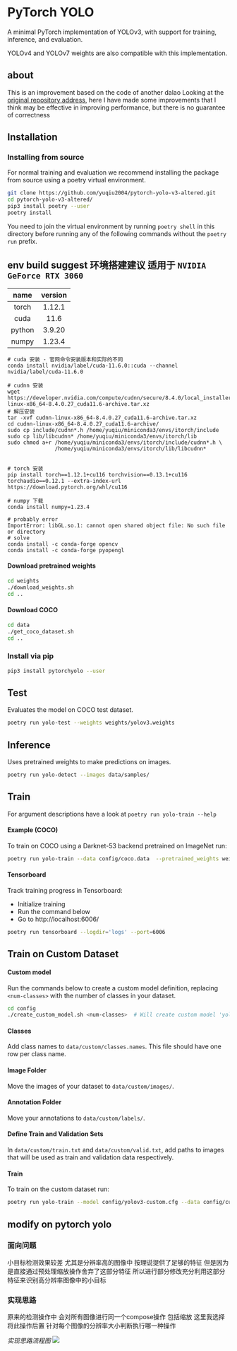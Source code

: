 # PyTorch YOLO
A minimal PyTorch implementation of YOLOv3, with support for training, inference, and evaluation.

YOLOv4 and YOLOv7 weights are also compatible with this implementation.

## about

This is an improvement based on the code of another dalao Looking at the [original repository address](https://github.com/eriklindernoren/PyTorch-YOLOv3), here I have made some improvements that I think may be effective in improving performance, but there is no guarantee of correctness

## Installation
### Installing from source

For normal training and evaluation we recommend installing the package from source using a poetry virtual environment.

```bash
git clone https://github.com/yuqiu2004/pytorch-yolo-v3-altered.git
cd pytorch-yolo-v3-altered/
pip3 install poetry --user
poetry install
```

You need to join the virtual environment by running `poetry shell` in this directory before running any of the following commands without the `poetry run` prefix.

## env build suggest 环境搭建建议 适用于 `NVIDIA GeForce RTX 3060`

|  name  | version |
| :----: | :-----: |
| torch  | 1.12.1  |
|  cuda  |  11.6   |
| python | 3.9.20  |
| numpy  | 1.23.4  |

``` shell
# cuda 安装 - 官网命令安装版本和实际的不同
conda install nvidia/label/cuda-11.6.0::cuda --channel nvidia/label/cuda-11.6.0

# cudnn 安装
wget https://developer.nvidia.com/compute/cudnn/secure/8.4.0/local_installers/11.6/cudnn-linux-x86_64-8.4.0.27_cuda11.6-archive.tar.xz
# 解压安装
tar -xvf cudnn-linux-x86_64-8.4.0.27_cuda11.6-archive.tar.xz
cd cudnn-linux-x86_64-8.4.0.27_cuda11.6-archive/
sudo cp include/cudnn*.h /home/yuqiu/miniconda3/envs/itorch/include
sudo cp lib/libcudnn* /home/yuqiu/miniconda3/envs/itorch/lib
sudo chmod a+r /home/yuqiu/miniconda3/envs/itorch/include/cudnn*.h \
               /home/yuqiu/miniconda3/envs/itorch/lib/libcudnn*


# torch 安装
pip install torch==1.12.1+cu116 torchvision==0.13.1+cu116 torchaudio==0.12.1 --extra-index-url https://download.pytorch.org/whl/cu116

# numpy 下载
conda install numpy=1.23.4

# probably error
ImportError: libGL.so.1: cannot open shared object file: No such file or directory
# solve
conda install -c conda-forge opencv
conda install -c conda-forge pyopengl

```


#### Download pretrained weights

```bash
cd weights
./download_weights.sh
cd ..
```

#### Download COCO

```bash
cd data
./get_coco_dataset.sh
cd ..
```

### Install via pip

```bash
pip3 install pytorchyolo --user
```

## Test
Evaluates the model on COCO test dataset.

```bash
poetry run yolo-test --weights weights/yolov3.weights
```

## Inference
Uses pretrained weights to make predictions on images.

```bash
poetry run yolo-detect --images data/samples/
```

## Train
For argument descriptions have a look at `poetry run yolo-train --help`

#### Example (COCO)
To train on COCO using a Darknet-53 backend pretrained on ImageNet run:

```bash
poetry run yolo-train --data config/coco.data  --pretrained_weights weights/darknet53.conv.74
```

#### Tensorboard
Track training progress in Tensorboard:
* Initialize training
* Run the command below
* Go to http://localhost:6006/

```bash
poetry run tensorboard --logdir='logs' --port=6006
```

## Train on Custom Dataset

#### Custom model
Run the commands below to create a custom model definition, replacing `<num-classes>` with the number of classes in your dataset.

```bash
cd config 
./create_custom_model.sh <num-classes>  # Will create custom model 'yolov3-custom.cfg'
```

#### Classes
Add class names to `data/custom/classes.names`. This file should have one row per class name.

#### Image Folder
Move the images of your dataset to `data/custom/images/`.

#### Annotation Folder
Move your annotations to `data/custom/labels/`.

#### Define Train and Validation Sets
In `data/custom/train.txt` and `data/custom/valid.txt`, add paths to images that will be used as train and validation data respectively.

#### Train
To train on the custom dataset run:

```bash
poetry run yolo-train --model config/yolov3-custom.cfg --data config/custom.data
```

## modify on pytorch yolo

### 面向问题

小目标检测效果较差 尤其是分辨率高的图像中 按理说提供了足够的特征 但是因为是直接通过预处理缩放操作舍弃了这部分特征 所以进行部分修改充分利用这部分特征来识别高分辨率图像中的小目标

### 实现思路

原来的检测操作中 会对所有图像进行同一个compose操作 包括缩放 这里我选择将此操作后置 针对每个图像的分辨率大小判断执行哪一种操作

*实现思路流程图*
<img src="./assets/progress.png">